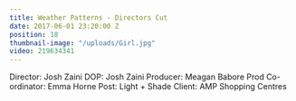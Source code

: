 ```yaml
---
title: Weather Patterns - Directors Cut
date: 2017-06-01 23:20:00 Z
position: 18
thumbnail-image: "/uploads/Girl.jpg"
video: 219634341
---
```


Director: Josh Zaini
DOP: Josh Zaini
Producer: Meagan Babore
Prod Co-ordinator: Emma Horne
Post: Light + Shade
Client: AMP Shopping Centres